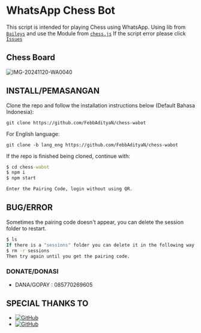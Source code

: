 # WhatsApp Chess Bot
This script is intended for playing Chess using WhatsApp.
Using lib from [`Baileys`](https://github.com/whiskeysockets/baileys)
and use the Module from [`chess.js`](https://npmjs.com/package/chess.js)
If the script error please click [`Issues`](https://github.com/FebbAdityaN/chess-wabot/issues/new)
## Chess Board
![IMG-20241120-WA0040](https://github.com/user-attachments/assets/42d79f95-ea7e-454a-9bb8-761f9908ca4b)
## INSTALL/PEMASANGAN
Clone the repo and follow the installation instructions below (Default Bahasa Indonesia):
```
git clone https://github.com/FebbAdityaN/chess-wabot
```
For English language:
```
git clone -b lang_eng https://github.com/FebbAdityaN/chess-wabot
```
If the repo is finished being cloned, continue with:
```cmd
$ cd chess-wabot
$ npm i
$ npm start

Enter the Pairing Code, login without using QR.
```
## BUG/ERROR
Sometimes the pairing code doesn't appear, you can delete the session folder to restart.
```cmd
$ ls
If there is a "sessions" folder you can delete it in the following way:
$ rm -r sessions
Then try again until you get the pairing code.
```
### DONATE/DONASI
* DANA/GOPAY : 085770269605
## SPECIAL THANKS TO
* <a href="https://github.com/whiskeysockets/Baileys"><img alt="GitHub" src="https://img.shields.io/badge/baileys-%23121011.svg?&style=for-the-badge&logo=github&logoColor=white"/></a>
* <a href="https://github.com/rzkyydev"><img alt="GitHub" src="https://img.shields.io/badge/rzkyydev-%23121011.svg?&style=for-the-badge&logo=github&logoColor=white"/></a>
